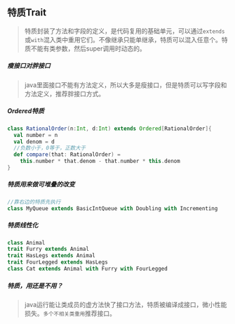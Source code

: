 ## 特质Trait

> 特质封装了方法和字段的定义，是代码复用的基础单元，可以通过`extends`或`with`混入类中重用它们。不像继承只能单继承，特质可以混入任意个。特质不能有类参数，然后super调用时动态的。

##### 瘦接口对胖接口

> java里面接口不能有方法定义，所以大多是瘦接口，但是特质可以写字段和方法定义，推荐胖接口方式。

##### Ordered特质

```scala
class RationalOrder(n:Int, d:Int) extends Ordered[RationalOrder]{
  val number = n
  val denom = d
  //负数小于，0等于，正数大于
  def compare(that: RationalOrder) = 
    this.number * that.denom - that.number * this.denom
}
```

##### 特质用来做可堆叠的改变

```scala
//靠右边的特质先执行
class MyQueue extends BasicIntQueue with Doubling with Incrementing
```

#####  特质线性化

```scala
class Animal
trait Furry extends Animal
trait HasLegs extends Animal
trait FourLegged extends HasLegs
class Cat extends Animal with Furry with FourLegged
```

##### 特质，用还是不用？

> java运行能让类成员的虚方法快了接口方法，特质被编译成接口，微小性能损失。`多个不相关类重用`推荐接口。

